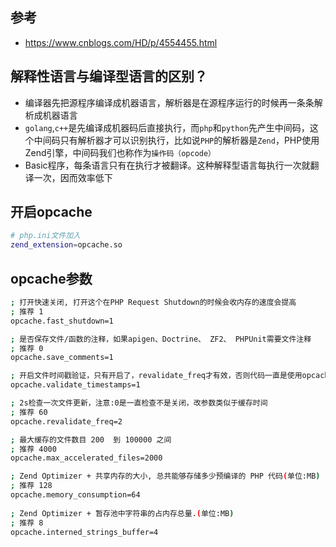 ## 参考
- https://www.cnblogs.com/HD/p/4554455.html

## 解释性语言与编译型语言的区别？
- 编译器先把源程序编译成机器语言，解析器是在源程序运行的时候再一条条解析成机器语言
- `golang`,`c++`是先编译成机器码后直接执行，而`php`和`python`先产生中间码，这个中间码只有解析器才可以识别执行，比如说`PHP`的解析器是`Zend`，PHP使用Zend引擎，中间码我们也称作为`操作码（opcode）`
- Basic程序，每条语言只有在执行才被翻译。这种解释型语言每执行一次就翻译一次，因而效率低下

## 开启opcache
```bash
# php.ini文件加入
zend_extension=opcache.so
```

## opcache参数
```bash
; 打开快速关闭, 打开这个在PHP Request Shutdown的时候会收内存的速度会提高
; 推荐 1
opcache.fast_shutdown=1

; 是否保存文件/函数的注释，如果apigen、Doctrine、 ZF2、 PHPUnit需要文件注释
; 推荐 0
opcache.save_comments=1

; 开启文件时间戳验证，只有开启了，revalidate_freq才有效，否则代码一直是使用opcache缓存的 
opcache.validate_timestamps=1

; 2s检查一次文件更新，注意:0是一直检查不是关闭，改参数类似于缓存时间
; 推荐 60
opcache.revalidate_freq=2

; 最大缓存的文件数目 200  到 100000 之间
; 推荐 4000
opcache.max_accelerated_files=2000

; Zend Optimizer + 共享内存的大小, 总共能够存储多少预编译的 PHP 代码(单位:MB)
; 推荐 128
opcache.memory_consumption=64
 
; Zend Optimizer + 暂存池中字符串的占内存总量.(单位:MB)
; 推荐 8
opcache.interned_strings_buffer=4
```

